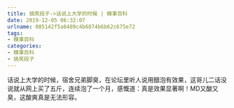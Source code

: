```yaml
---
title: 搞笑段子->话说上大学的时候 | 糗事百科
date: 2019-12-05 06:32:07
urlname: 005142f5a6489c4b6874b6b62c675e72
tags: 
- 糗事百科
categories:
- 糗事百科
- 搞笑段子
---
```

话说上大学的时候，宿舍兄弟脚臭，在论坛里听人说用醋泡有效果，这哥儿二话没说就从网上买了五斤，连续泡了一个月，感慨道：真是效果显著啊！MD又酸又臭，这酸爽真是无法形容。


